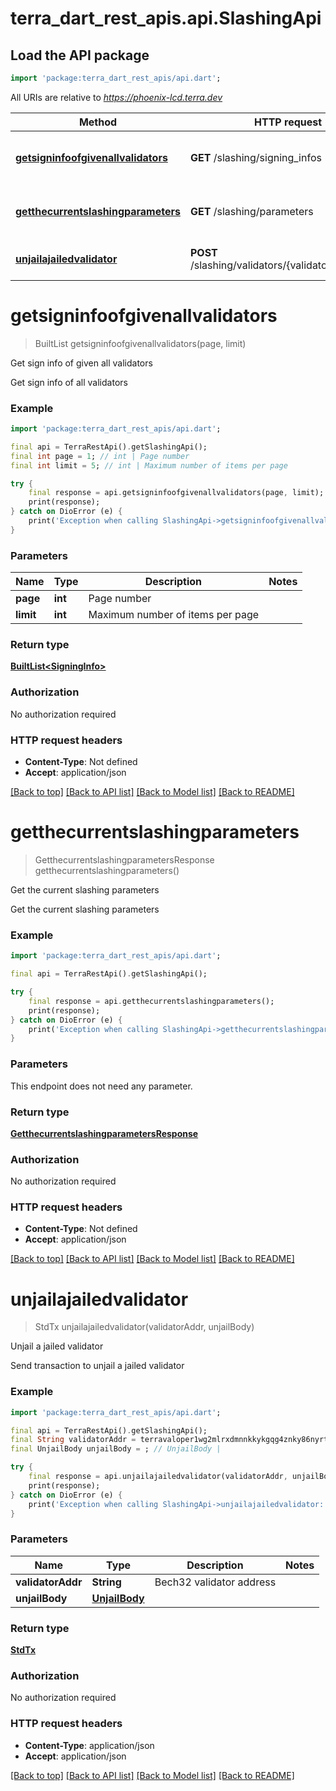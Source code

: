 # terra_dart_rest_apis.api.SlashingApi

## Load the API package
```dart
import 'package:terra_dart_rest_apis/api.dart';
```

All URIs are relative to *https://phoenix-lcd.terra.dev*

Method | HTTP request | Description
------------- | ------------- | -------------
[**getsigninfoofgivenallvalidators**](SlashingApi.md#getsigninfoofgivenallvalidators) | **GET** /slashing/signing_infos | Get sign info of given all validators
[**getthecurrentslashingparameters**](SlashingApi.md#getthecurrentslashingparameters) | **GET** /slashing/parameters | Get the current slashing parameters
[**unjailajailedvalidator**](SlashingApi.md#unjailajailedvalidator) | **POST** /slashing/validators/{validatorAddr}/unjail | Unjail a jailed validator


# **getsigninfoofgivenallvalidators**
> BuiltList<SigningInfo> getsigninfoofgivenallvalidators(page, limit)

Get sign info of given all validators

Get sign info of all validators

### Example
```dart
import 'package:terra_dart_rest_apis/api.dart';

final api = TerraRestApi().getSlashingApi();
final int page = 1; // int | Page number
final int limit = 5; // int | Maximum number of items per page

try {
    final response = api.getsigninfoofgivenallvalidators(page, limit);
    print(response);
} catch on DioError (e) {
    print('Exception when calling SlashingApi->getsigninfoofgivenallvalidators: $e\n');
}
```

### Parameters

Name | Type | Description  | Notes
------------- | ------------- | ------------- | -------------
 **page** | **int**| Page number | 
 **limit** | **int**| Maximum number of items per page | 

### Return type

[**BuiltList&lt;SigningInfo&gt;**](SigningInfo.md)

### Authorization

No authorization required

### HTTP request headers

 - **Content-Type**: Not defined
 - **Accept**: application/json

[[Back to top]](#) [[Back to API list]](../README.md#documentation-for-api-endpoints) [[Back to Model list]](../README.md#documentation-for-models) [[Back to README]](../README.md)

# **getthecurrentslashingparameters**
> GetthecurrentslashingparametersResponse getthecurrentslashingparameters()

Get the current slashing parameters

Get the current slashing parameters

### Example
```dart
import 'package:terra_dart_rest_apis/api.dart';

final api = TerraRestApi().getSlashingApi();

try {
    final response = api.getthecurrentslashingparameters();
    print(response);
} catch on DioError (e) {
    print('Exception when calling SlashingApi->getthecurrentslashingparameters: $e\n');
}
```

### Parameters
This endpoint does not need any parameter.

### Return type

[**GetthecurrentslashingparametersResponse**](GetthecurrentslashingparametersResponse.md)

### Authorization

No authorization required

### HTTP request headers

 - **Content-Type**: Not defined
 - **Accept**: application/json

[[Back to top]](#) [[Back to API list]](../README.md#documentation-for-api-endpoints) [[Back to Model list]](../README.md#documentation-for-models) [[Back to README]](../README.md)

# **unjailajailedvalidator**
> StdTx unjailajailedvalidator(validatorAddr, unjailBody)

Unjail a jailed validator

Send transaction to unjail a jailed validator

### Example
```dart
import 'package:terra_dart_rest_apis/api.dart';

final api = TerraRestApi().getSlashingApi();
final String validatorAddr = terravaloper1wg2mlrxdmnnkkykgqg4znky86nyrtc45q7a85l; // String | Bech32 validator address
final UnjailBody unjailBody = ; // UnjailBody | 

try {
    final response = api.unjailajailedvalidator(validatorAddr, unjailBody);
    print(response);
} catch on DioError (e) {
    print('Exception when calling SlashingApi->unjailajailedvalidator: $e\n');
}
```

### Parameters

Name | Type | Description  | Notes
------------- | ------------- | ------------- | -------------
 **validatorAddr** | **String**| Bech32 validator address | 
 **unjailBody** | [**UnjailBody**](UnjailBody.md)|  | 

### Return type

[**StdTx**](StdTx.md)

### Authorization

No authorization required

### HTTP request headers

 - **Content-Type**: application/json
 - **Accept**: application/json

[[Back to top]](#) [[Back to API list]](../README.md#documentation-for-api-endpoints) [[Back to Model list]](../README.md#documentation-for-models) [[Back to README]](../README.md)

